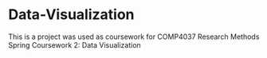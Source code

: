 # Data-Visualization
This is a project was used as coursework for COMP4037 Research Methods Spring Coursework 2: Data Visualization
